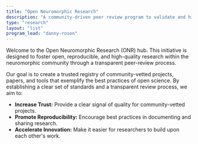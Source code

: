 ```yaml
---
title: "Open Neuromorphic Research"
description: "A community-driven peer review program to validate and highlight reproducible, high-impact research in neuromorphic computing. Discover community-approved papers and learn how to submit your work."
type: "research"
layout: "list"
program_lead: "danny-rosen"
---
```


Welcome to the Open Neuromorphic Research (ONR) hub. This initiative is designed to foster open, reproducible, and high-quality research within the neuromorphic community through a transparent peer-review process.

Our goal is to create a trusted registry of community-vetted projects, papers, and tools that exemplify the best practices of open science. By establishing a clear set of standards and a transparent review process, we aim to:
- **Increase Trust:** Provide a clear signal of quality for community-vetted projects.
- **Promote Reproducibility:** Encourage best practices in documenting and sharing research.
- **Accelerate Innovation:** Make it easier for researchers to build upon each other's work.
